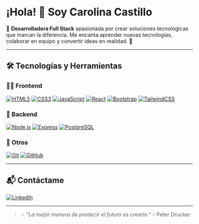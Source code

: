 # ¡Hola! 👋 Soy Carolina Castillo

🎯 **Desarrolladora Full Stack** apasionada por crear soluciones tecnológicas que marcan la diferencia. Me encanta aprender nuevas tecnologías, colaborar en equipo y convertir ideas en realidad. 🚀

---

## 🛠️ Tecnologías y Herramientas

### 👩‍💻 Frontend
[![HTML5](https://img.shields.io/badge/HTML5-E34F26?style=for-the-badge&logo=html5&logoColor=fff)](https://developer.mozilla.org/es/docs/Web/HTML)
[![CSS3](https://img.shields.io/badge/CSS3-1572B6?style=for-the-badge&logo=css3&logoColor=fff)](https://developer.mozilla.org/es/docs/Web/CSS)
[![JavaScript](https://img.shields.io/badge/JavaScript-F7DF1E?style=for-the-badge&logo=javascript&logoColor=000)](https://developer.mozilla.org/es/docs/Web/JavaScript)
[![React](https://img.shields.io/badge/React-20232A?style=for-the-badge&logo=react&logoColor=61DAFB)](https://es.reactjs.org/)
[![Bootstrap](https://img.shields.io/badge/Bootstrap-7952B3?style=for-the-badge&logo=bootstrap&logoColor=fff)](https://getbootstrap.com/)
[![TailwindCSS](https://img.shields.io/badge/Tailwind_CSS-38B2AC?style=for-the-badge&logo=tailwind-css&logoColor=fff)](https://tailwindcss.com/)

### 🧠 Backend
[![Node.js](https://img.shields.io/badge/Node.js-339933?style=for-the-badge&logo=node.js&logoColor=fff)](https://nodejs.org/es/)
[![Express](https://img.shields.io/badge/Express-000000?style=for-the-badge&logo=express&logoColor=fff)](https://expressjs.com/es/)
[![PostgreSQL](https://img.shields.io/badge/PostgreSQL-336791?style=for-the-badge&logo=postgresql&logoColor=fff)](https://www.postgresql.org/)

### 🔧 Otros
[![Git](https://img.shields.io/badge/Git-F05032?style=for-the-badge&logo=git&logoColor=fff)](https://git-scm.com/)
[![GitHub](https://img.shields.io/badge/GitHub-181717?style=for-the-badge&logo=github&logoColor=fff)](https://github.com/)

---

## 📬 Contáctame

[![LinkedIn](https://img.shields.io/badge/LinkedIn-0A66C2?style=for-the-badge&logo=linkedin&logoColor=white)](https://www.linkedin.com/in/carolina-castillo-chile/)


---

> 💡 *"La mejor manera de predecir el futuro es crearlo."* – Peter Drucker
